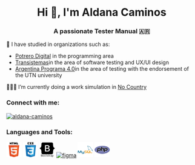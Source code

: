 <h1 align="center">Hi 👋, I'm Aldana Caminos</h1>
<h3 align="center">A passionate Tester Manual 🇦🇷</h3>

<p>📖 I have studied in organizations such as:</p>
<ul>
  <li><a href="https://www.potrerodigital.org/" target="_blank">Potrero Digital</a> in the programming area</li>
  <li><a href="https://transistemas.org/" target="_blank">Transistemas</a>in the area of ​​software testing and UX/UI design</li>
  <li><a href="https://transistemas.org/" target="_blank">Argentina Programa 4.0</a>in the area of ​​testing with the endorsement of the UTN university</li>
</ul>

👩🏻‍💻 I’m currently doing a work simulation in <a href="https://www.nocountry.tech/" target="_blank">No Country</a>

<h3 align="left">Connect with me:</h3>
<p align="left">
<a href="https://linkedin.com/in/aldana-caminos" target="blank"><img align="center" src="https://raw.githubusercontent.com/rahuldkjain/github-profile-readme-generator/master/src/images/icons/Social/linked-in-alt.svg" alt="aldana-caminos" height="30" width="40" /></a>
</p>

<h3 align="left">Languages and Tools:</h3>
<p align="left"> <a href="https://www.w3.org/html/" target="_blank" rel="noreferrer"><img src="https://raw.githubusercontent.com/devicons/devicon/master/icons/html5/html5-original-wordmark.svg" alt="html5" width="40" height="40"/></a> <a href="https://www.w3schools.com/css/" target="_blank" rel="noreferrer"><img src="https://raw.githubusercontent.com/devicons/devicon/master/icons/css3/css3-original-wordmark.svg" alt="css3" width="40" height="40"/></a> <a href="https://getbootstrap.com" target="_blank" rel="noreferrer"><img src="https://raw.githubusercontent.com/devicons/devicon/master/icons/bootstrap/bootstrap-plain-wordmark.svg" alt="bootstrap" width="40" height="40"/></a> <a href="https://www.figma.com/" target="_blank" rel="noreferrer"><img src="https://www.vectorlogo.zone/logos/figma/figma-icon.svg" alt="figma" width="40" height="40"/></a> <a href="https://www.mysql.com/" target="_blank" rel="noreferrer"><img src="https://raw.githubusercontent.com/devicons/devicon/master/icons/mysql/mysql-original-wordmark.svg" alt="mysql" width="40" height="40"/></a> <a href="https://www.php.net" target="_blank" rel="noreferrer"> <img src="https://raw.githubusercontent.com/devicons/devicon/master/icons/php/php-original.svg" alt="php" width="40" height="40"/> </a> </p>
